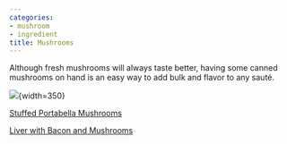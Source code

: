 ```yaml
---
categories:
- mushroom
- ingredient
title: Mushrooms
---
```


Although fresh mushrooms will always taste better, having some canned mushrooms on hand is an easy way to add bulk and flavor to any sauté.



![](https://i.pinimg.com/originals/5b/c9/db/5bc9dbd0ec9d293fd26fcfe692d1436d.jpg){width=350}

[Stuffed Portabella Mushrooms](Stuffed%20Portabella%20Mushrooms.md)

[ Liver with Bacon and Mushrooms](Liver%20with%20Bacon%20and%20Mushrooms.md)